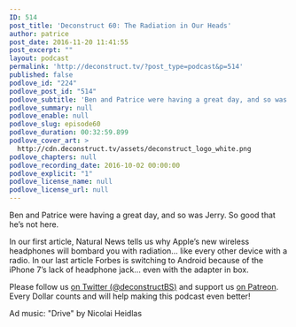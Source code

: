 ```yaml
---
ID: 514
post_title: 'Deconstruct 60: The Radiation in Our Heads'
author: patrice
post_date: 2016-11-20 11:41:55
post_excerpt: ""
layout: podcast
permalink: 'http://deconstruct.tv/?post_type=podcast&p=514'
published: false
podlove_id: "224"
podlove_post_id: "514"
podlove_subtitle: 'Ben and Patrice were having a great day, and so was Jerry.  So good that he’s not here. So the guys take on the truly awful radiation all by themselves!'
podlove_summary: null
podlove_enable: null
podlove_slug: episode60
podlove_duration: 00:32:59.899
podlove_cover_art: >
  http://cdn.deconstruct.tv/assets/deconstruct_logo_white.png
podlove_chapters: null
podlove_recording_date: 2016-10-02 00:00:00
podlove_explicit: "1"
podlove_license_name: null
podlove_license_url: null
---
```

<p>Ben and Patrice were having a great day, and so was Jerry.  So good that he’s not here. </p>
<p>In our first article, Natural News tells us why Apple’s new wireless headphones will bombard you with radiation… like every other device with a radio.  In our last article Forbes is switching to Android because of the iPhone 7’s lack of headphone jack… even with the adapter in box.</p>
<p>
Please follow us <a href="http://twitter.com/deconstructBS">on Twitter (@deconstructBS)</a> and support us <a href="http://patreon.com/deconstruct">on Patreon</a>. Every Dollar counts and will help making this podcast even better!
</p>
<p>Ad music: "Drive" by Nicolai Heidlas</p>